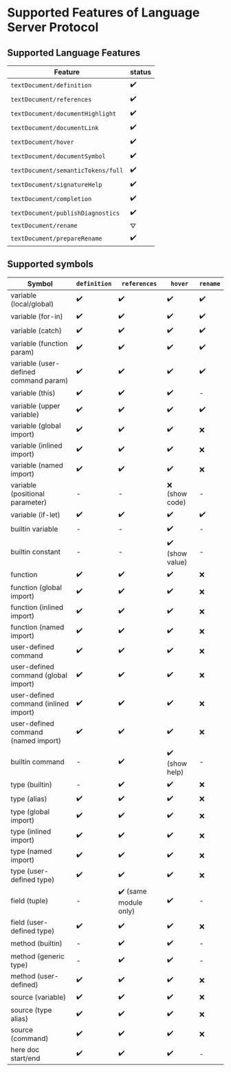# Supported Features of Language Server Protocol
## Supported Language Features

| **Feature**                          | **status** |
|--------------------------------------|------------|
| ``textDocument/definition``          | ✔️         |
| ``textDocument/references``          | ✔️         |
| ``textDocument/documentHighlight``   | ✔️         |
| ``textDocument/documentLink``        | ✔️         |
| ``textDocument/hover``               | ✔️         |
| ``textDocument/documentSymbol``      | ✔️         |
| ``textDocument/semanticTokens/full`` | ✔️         |
| ``textDocument/signatureHelp``       | ✔️         |
| ``textDocument/completion``          | ✔️         |
| ``textDocument/publishDiagnostics``  | ✔️         |
| ``textDocument/rename``              | ⛛          |
| ``textDocument/prepareRename``       | ✔️         |


## Supported symbols

| **Symbol**                            | ``definition`` | ``references``        | ``hover``       | ``rename`` |
|---------------------------------------|----------------|-----------------------|-----------------|------------|
| variable (local/global)               | ✔️             | ✔️                    | ✔️              | ✔️         |
| variable (for-in)                     | ✔️             | ✔️                    | ✔️              | ✔️         |
| variable (catch)                      | ✔️             | ✔️                    | ✔️              | ✔️         |
| variable (function param)             | ✔️             | ✔️                    | ✔️              | ✔️         |
| variable (user-defined command param) | ✔️             | ✔️                    | ✔️              | ✔️         |
| variable (this)                       | ✔️             | ✔️                    | ✔️              | -          |
| variable (upper variable)             | ✔️             | ✔️                    | ✔️              | ✔️         |
| variable (global import)              | ✔️             | ✔️                    | ✔️              | ❌          |
| variable (inlined import)             | ✔️             | ✔️                    | ✔️              | ❌          |
| variable (named import)               | ✔️             | ✔️                    | ✔️              | ❌          |
| variable (positional parameter)       | -              | -                     | ❌ (show code)   | -          |
| variable (if-let)                     | ✔️             | ✔️                    | ✔️              | ✔️         |
| builtin variable                      | -              | -                     | ✔️              | -          |
| builtin constant                      | -              | -                     | ✔️ (show value) | -          |
| function                              | ✔️             | ✔️                    | ✔️              | ❌          |
| function (global import)              | ✔️             | ✔️                    | ✔️              | ❌          |
| function (inlined import)             | ✔️             | ✔️                    | ✔️              | ❌          |
| function (named import)               | ✔️             | ✔️                    | ✔️              | ❌          |
| user-defined command                  | ✔️             | ✔️                    | ✔️              | ❌          |
| user-defined command (global import)  | ✔️             | ✔️                    | ✔️              | ❌          |
| user-defined command (inlined import) | ✔️             | ✔️️                   | ✔️              | ❌          |
| user-defined command (named import)   | ✔️             | ✔️️️                  | ✔️️             | ❌          |
| builtin command                       | -              | ✔️                    | ✔️️ (show help) | -          |
| type (builtin)                        | -              | ✔️️️                  | ✔️️️            | ❌          |
| type (alias)                          | ✔️             | ✔️                    | ✔️              | ❌          |
| type (global import)                  | ✔️             | ✔️                    | ✔️              | ❌          |
| type (inlined import)                 | ✔️             | ✔️️                   | ✔️              | ❌          |
| type (named import)                   | ✔️             | ✔️                    | ✔️              | ❌          |
| type (user-defined type)              | ✔️             | ✔️                    | ✔️              | ❌          |
| field (tuple)                         | -              | ✔️ (same module only) | ✔️              | -          |
| field (user-defined type)             | ✔️             | ✔️                    | ✔️              | ❌          |
| method (builtin)                      | -              | ✔️                    | ✔️              | -          |
| method (generic type)                 | -              | ✔️                    | ✔️              | -          |
| method (user-defined)                 | ✔️             | ✔️                    | ✔️              | ❌          |
| source (variable)                     | ✔️             | ✔️                    | ✔️              | ❌          |
| source (type alias)                   | ✔️             | ✔️                    | ✔️              | ❌          |
| source (command)                      | ✔️             | ✔️                    | ✔️              | ❌          |
| here doc start/end                    | ✔️             | ✔️                    | ✔️              | -          |